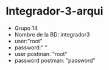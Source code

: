 # Integrador-3-arqui
- Grupo 14
- Nombre de la BD: integrador3
- user:"root"
- password:" "
- user postman: "root"
- password postman: "password"
